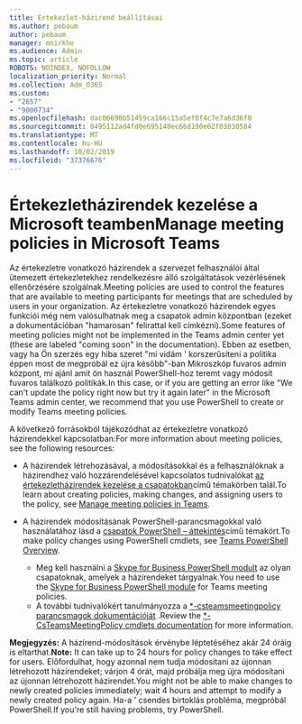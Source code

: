 ```yaml
---
title: Értekezlet-házirend beállításai
ms.author: pebaum
author: pebaum
manager: mnirkhe
ms.audience: Admin
ms.topic: article
ROBOTS: NOINDEX, NOFOLLOW
localization_priority: Normal
ms.collection: Adm_O365
ms.custom:
- "2657"
- "9000734"
ms.openlocfilehash: dac06690b51459ca166c15a5ef0f4c7e7a6d36f0
ms.sourcegitcommit: 0495112ad4fd0e695140ec66d190e62f03030584
ms.translationtype: MT
ms.contentlocale: hu-HU
ms.lasthandoff: 10/02/2019
ms.locfileid: "37376676"
---
```

# <a name="manage-meeting-policies-in-microsoft-teams"></a><span data-ttu-id="c774e-102">Értekezletházirendek kezelése a Microsoft teamben</span><span class="sxs-lookup"><span data-stu-id="c774e-102">Manage meeting policies in Microsoft Teams</span></span>

<span data-ttu-id="c774e-103">Az értekezletre vonatkozó házirendek a szervezet felhasználói által ütemezett értekezletekhez rendelkezésre álló szolgáltatások vezérlésének ellenőrzésére szolgálnak.</span><span class="sxs-lookup"><span data-stu-id="c774e-103">Meeting policies are used to control the features that are available to meeting participants for meetings that are scheduled by users in your organization.</span></span> <span data-ttu-id="c774e-104">Az értekezletre vonatkozó házirendek egyes funkciói még nem valósulhatnak meg a csapatok admin központban (ezeket a dokumentációban "hamarosan" felirattal kell címkézni).</span><span class="sxs-lookup"><span data-stu-id="c774e-104">Some features of meeting policies might not be implemented in the Teams admin center yet (these are labeled "coming soon" in the documentation).</span></span> <span data-ttu-id="c774e-105">Ebben az esetben, vagy ha Ön szerzés egy hiba szeret "mi vidám ' korszerűsíteni a politika éppen most de megpróbál ez újra később"-ban Mikroszkóp fuvaros admin központ, mi ajánl amit ön használ PowerShell-hoz teremt vagy módosít fuvaros találkozó politikák.</span><span class="sxs-lookup"><span data-stu-id="c774e-105">In this case, or if you are getting an error like "We can't update the policy right now but try it again later" in the Microsoft Teams admin center, we recommend that you use PowerShell to create or modify Teams meeting policies.</span></span> 

<span data-ttu-id="c774e-106">A következő forrásokból tájékozódhat az értekezletre vonatkozó házirendekkel kapcsolatban:</span><span class="sxs-lookup"><span data-stu-id="c774e-106">For more information about meeting policies, see the following resources:</span></span>

- <span data-ttu-id="c774e-107">A házirendek létrehozásával, a módosításokkal és a felhasználóknak a házirendhez való hozzárendelésével kapcsolatos tudnivalókat [az értekezletházirendek kezelése a csapatokban](https://docs.microsoft.com/en-us/microsoftteams/meeting-policies-in-teams)című témakörben talál.</span><span class="sxs-lookup"><span data-stu-id="c774e-107">To learn about creating policies, making changes, and assigning users to the policy, see [Manage meeting policies in Teams](https://docs.microsoft.com/en-us/microsoftteams/meeting-policies-in-teams).</span></span>

- <span data-ttu-id="c774e-108">A házirendek módosításának PowerShell-parancsmagokkal való használatához lásd a [csapatok PowerShell – áttekintés](https://docs.microsoft.com/microsoftteams/teams-powershell-overview)című témakört.</span><span class="sxs-lookup"><span data-stu-id="c774e-108">To make policy changes using PowerShell cmdlets, see [Teams PowerShell Overview](https://docs.microsoft.com/microsoftteams/teams-powershell-overview).</span></span> 
    - <span data-ttu-id="c774e-109">Meg kell használni a [Skype for Business PowerShell modult](https://www.microsoft.com/download/details.aspx?id=39366) az olyan csapatoknak, amelyek a házirendeket tárgyalnak.</span><span class="sxs-lookup"><span data-stu-id="c774e-109">You need to use the [Skype for Business PowerShell module](https://www.microsoft.com/download/details.aspx?id=39366) for Teams meeting policies.</span></span> 
    - <span data-ttu-id="c774e-110">A további tudnivalókért tanulmányozza a [\*-csteamsmeetingpolicy parancsmagok dokumentációját](https://docs.microsoft.com/search/?search=CsTeamsMeetingPolicy&view=skype-ps) .</span><span class="sxs-lookup"><span data-stu-id="c774e-110">Review the [\*-CsTeamsMeetingPolicy cmdlets documentation](https://docs.microsoft.com/search/?search=CsTeamsMeetingPolicy&view=skype-ps) for more information.</span></span>

<span data-ttu-id="c774e-111">**Megjegyzés:** A házirend-módosítások érvénybe léptetéséhez akár 24 óráig is eltarthat.</span><span class="sxs-lookup"><span data-stu-id="c774e-111">**Note:** It can take up to 24 hours for policy changes to take effect for users.</span></span> <span data-ttu-id="c774e-112">Előfordulhat, hogy azonnal nem tudja módosítani az újonnan létrehozott házirendeket; várjon 4 órát, majd próbálja meg újra módosítani az újonnan létrehozott házirendet.</span><span class="sxs-lookup"><span data-stu-id="c774e-112">You might not be able to make changes to newly created policies immediately; wait 4 hours and attempt to modify a newly created policy again.</span></span> <span data-ttu-id="c774e-113">Ha-a ' csendes birtoklás probléma, megpróbál PowerShell.</span><span class="sxs-lookup"><span data-stu-id="c774e-113">If you're still having problems, try PowerShell.</span></span>  